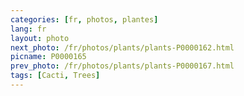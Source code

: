 ```yaml
---
categories: [fr, photos, plantes]
lang: fr
layout: photo
next_photo: /fr/photos/plants/plants-P0000162.html
picname: P0000165
prev_photo: /fr/photos/plants/plants-P0000167.html
tags: [Cacti, Trees]
---
```

